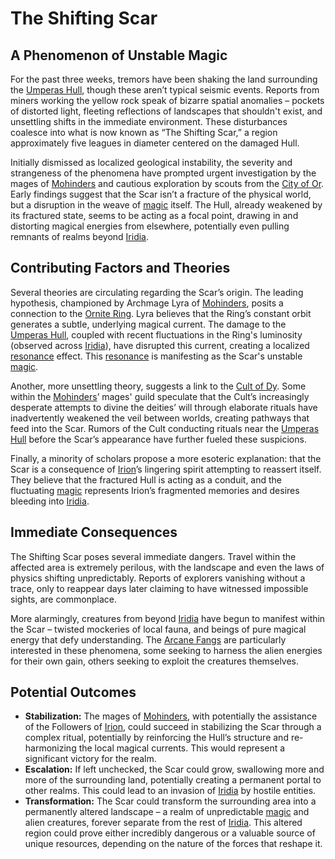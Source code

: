 # The Shifting Scar

## A Phenomenon of Unstable Magic

For the past three weeks, tremors have been shaking the land surrounding the [Umperas Hull](/geography/scale/umperas-hull.md), though these aren’t typical seismic events. Reports from miners working the yellow rock speak of bizarre spatial anomalies – pockets of distorted light, fleeting reflections of landscapes that shouldn't exist, and unsettling shifts in the immediate environment. These disturbances coalesce into what is now known as “The Shifting Scar,” a region approximately five leagues in diameter centered on the damaged Hull.

Initially dismissed as localized geological instability, the severity and strangeness of the phenomena have prompted urgent investigation by the mages of [Mohinders](/geography/settlement/city/mohinders.md) and cautious exploration by scouts from the [City of Or](/geography/settlement/city/city-of-or.md). Early findings suggest that the Scar isn’t a fracture of the physical world, but a disruption in the weave of [magic](/structure/mechanic/magic.md) itself. The Hull, already weakened by its fractured state, seems to be acting as a focal point, drawing in and distorting magical energies from elsewhere, potentially even pulling remnants of realms beyond [Iridia](/geography/world/iridia.md).

## Contributing Factors and Theories

Several theories are circulating regarding the Scar’s origin. The leading hypothesis, championed by Archmage Lyra of [Mohinders](/geography/settlement/city/mohinders.md), posits a connection to the [Ornite Ring](/geography/scale/ornite-ring.md). Lyra believes that the Ring’s constant orbit generates a subtle, underlying magical current. The damage to the [Umperas Hull](/geography/scale/umperas-hull.md), coupled with recent fluctuations in the Ring's luminosity (observed across [Iridia](/geography/world/iridia.md)), have disrupted this current, creating a localized [resonance](/generated/resonance/resonance.md) effect. This [resonance](/structure/mechanic/resonance.md) is manifesting as the Scar's unstable [magic](/structure/mechanic/magic.md).

Another, more unsettling theory, suggests a link to the [Cult of Dy](/structure/society/factions/cult-of-dy.md). Some within the [Mohinders](/geography/settlement/city/mohinders.md)’ mages' guild speculate that the Cult’s increasingly desperate attempts to divine the deities’ will through elaborate rituals have inadvertently weakened the veil between worlds, creating pathways that feed into the Scar. Rumors of the Cult conducting rituals near the [Umperas Hull](/geography/scale/umperas-hull.md) before the Scar’s appearance have further fueled these suspicions.

Finally, a minority of scholars propose a more esoteric explanation: that the Scar is a consequence of [Irion](/being/deity/irion.md)’s lingering spirit attempting to reassert itself. They believe that the fractured Hull is acting as a conduit, and the fluctuating [magic](/structure/mechanic/magic.md) represents Irion’s fragmented memories and desires bleeding into [Iridia](/geography/world/iridia.md).

## Immediate Consequences

The Shifting Scar poses several immediate dangers. Travel within the affected area is extremely perilous, with the landscape and even the laws of physics shifting unpredictably. Reports of explorers vanishing without a trace, only to reappear days later claiming to have witnessed impossible sights, are commonplace.  

More alarmingly, creatures from beyond [Iridia](/geography/world/iridia.md) have begun to manifest within the Scar – twisted mockeries of local fauna, and beings of pure magical energy that defy understanding. The [Arcane Fangs](/structure/society/factions/arcane-fangs.md) are particularly interested in these phenomena, some seeking to harness the alien energies for their own gain, others seeking to exploit the creatures themselves.

## Potential Outcomes

*   **Stabilization:** The mages of [Mohinders](/geography/settlement/city/mohinders.md), with potentially the assistance of the Followers of [Irion](/being/deity/irion.md), could succeed in stabilizing the Scar through a complex ritual, potentially by reinforcing the Hull’s structure and re-harmonizing the local magical currents. This would represent a significant victory for the realm.
*   **Escalation:** If left unchecked, the Scar could grow, swallowing more and more of the surrounding land, potentially creating a permanent portal to other realms. This could lead to an invasion of [Iridia](/geography/world/iridia.md) by hostile entities.
*   **Transformation:** The Scar could transform the surrounding area into a permanently altered landscape – a realm of unpredictable [magic](/structure/mechanic/magic.md) and alien creatures, forever separate from the rest of [Iridia](/geography/world/iridia.md).  This altered region could prove either incredibly dangerous or a valuable source of unique resources, depending on the nature of the forces that reshape it.
